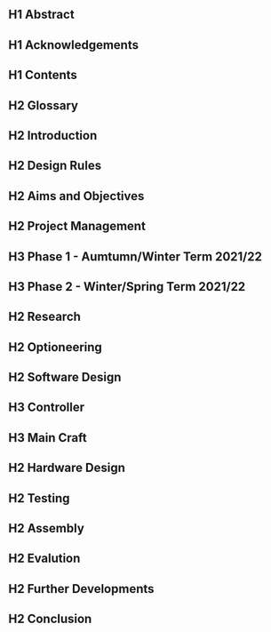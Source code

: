 ## H1 Abstract
## H1 Acknowledgements
## H1 Contents
## H2 Glossary
## H2 Introduction
## H2 Design Rules
## H2 Aims and Objectives
## H2 Project Management
## H3 Phase 1 - Aumtumn/Winter Term 2021/22
## H3 Phase 2 - Winter/Spring Term 2021/22
## H2 Research
## H2 Optioneering
## H2 Software Design
## H3 Controller
## H3 Main Craft
## H2 Hardware Design
## H2 Testing
## H2 Assembly
## H2 Evalution
## H2 Further Developments 
## H2 Conclusion
